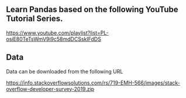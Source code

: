 ## Learn Pandas based on the following YouTube Tutorial Series.

https://www.youtube.com/playlist?list=PL-osiE80TeTsWmV9i9c58mdDCSskIFdDS 

## Data

Data can be downloaded from the following URL 

https://info.stackoverflowsolutions.com/rs/719-EMH-566/images/stack-overflow-developer-survey-2019.zip 
